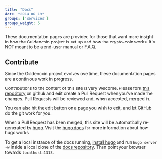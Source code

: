 ```yaml
---
title: "Docs"
date: "2014-06-19"
groups: ['services']
groups_weight: 5
---
```


These documentation pages are provided for those that want more insight in how the Guldencoin project is set up and how the crypto-coin works. It's NOT meant to be a end-user manual or F.A.Q.

## Contribute

Since the Guldencoin project evolves ove time, these documentation pages are a continious work in progress.

Contributions to the content of this site is very welcome. Please fork [this repository](https://github.com/nlgcoin/docs.guldencoin.com) on github and edit create a Pull Request when you've made the changes. Pull Requests will be reviewed and, when accepted, merged in.

You can also hit the edit button on a page you wish to edit, and let GitHub do the git work for you.

When a Pull Request has been merged, this site will be automatically re-generated by [hugo](http://hugo.spf13.com). Visit the [hugo docs](http://hugo.spf13.com/overview/introduction) for more information about how hugo works.

To get a local instance of the docs running, [install hugo](http://hugo.spf13.com/overview/installing) and run `hugo server -w` inside a local clone of the [docs repository](https://github.com/nlgcoin/docs.guldencoin.com). Then point your browser towards `localhost:1313`.
